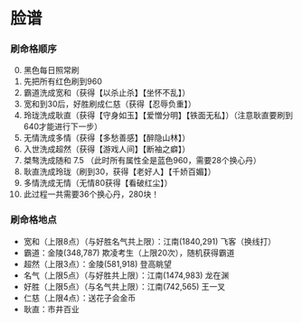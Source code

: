 # 脸谱

### 刷命格顺序
0. 黑色每日照常刷
1. 先把所有红色刷到960
2. 霸道洗成宽和（获得【以杀止杀】【坐怀不乱】）
3. 宽和到30后，好胜刷成仁慈（获得【忍辱负重】）
4. 玲珑洗成耿直（获得【守身如玉】【爱憎分明】【铁面无私】）（注意耿直要刷到640才能进行下一步）
5. 无情洗成多情（获得【多愁善感】【醉隐山林】）
6. 入世洗成超然（获得【游戏人间】【断袖之癖】）
7. 桀骜洗成随和
7.5 （此时所有属性全是蓝色960，需要28个换心丹）
8. 耿直洗成玲珑（刷到30，获得【老好人】【千娇百媚】）
9. 多情洗成无情（无情80获得【看破红尘】）
10. 此过程一共需要36个换心丹，280块！


### 刷命格地点
- 宽和（上限8点）（与好胜名气共上限）：江南(1840,291) 飞客（换线打）
- 霸道：金陵(348,787) 欺凌考生（上限20次），随机获得霸道
- 超然（上限3点）：金陵(581,918) 登高眺望
- 名气（上限5点）（与好胜共上限）：江南(1474,983) 龙在渊
- 好胜（上限5点）（与名气共上限）：江南(742,565) 王一叉
- 仁慈（上限4点）：送花子会金币
- 耿直：市井百业
